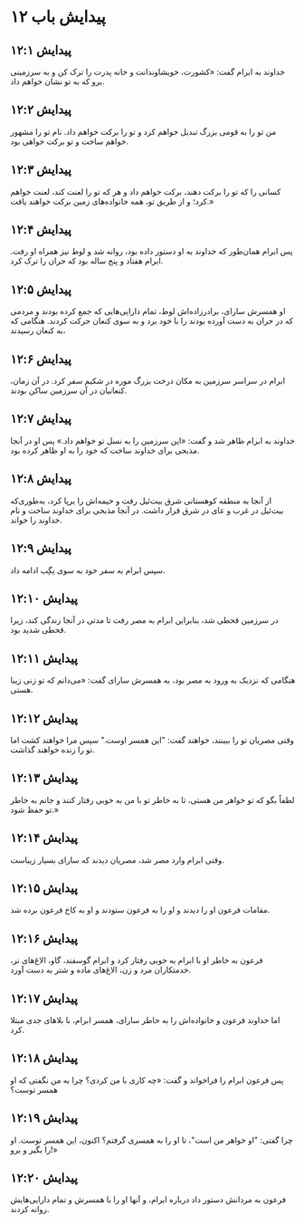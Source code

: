 # پیدایش باب ۱۲

## پیدایش ۱۲:۱
خداوند به ابرام گفت: «کشورت، خویشاوندانت و خانه پدرت را ترک کن و به سرزمینی برو که به تو نشان خواهم داد.

## پیدایش ۱۲:۲
من تو را به قومی بزرگ تبدیل خواهم کرد و تو را برکت خواهم داد. نام تو را مشهور خواهم ساخت و تو برکت خواهی بود.

## پیدایش ۱۲:۳
کسانی را که تو را برکت دهند، برکت خواهم داد و هر که تو را لعنت کند، لعنت خواهم کرد؛ و از طریق تو، همه خانواده‌های زمین برکت خواهند یافت.»

## پیدایش ۱۲:۴
پس ابرام همان‌طور که خداوند به او دستور داده بود، روانه شد و لوط نیز همراه او رفت. ابرام هفتاد و پنج ساله بود که حران را ترک کرد.

## پیدایش ۱۲:۵
او همسرش سارای، برادرزاده‌اش لوط، تمام دارایی‌هایی که جمع کرده بودند و مردمی که در حران به دست آورده بودند را با خود برد و به سوی کنعان حرکت کردند. هنگامی که به کنعان رسیدند،

## پیدایش ۱۲:۶
ابرام در سراسر سرزمین به مکان درخت بزرگ موره در شکیم سفر کرد. در آن زمان، کنعانیان در آن سرزمین ساکن بودند.

## پیدایش ۱۲:۷
خداوند به ابرام ظاهر شد و گفت: «این سرزمین را به نسل تو خواهم داد.» پس او در آنجا مذبحی برای خداوند ساخت که خود را به او ظاهر کرده بود.

## پیدایش ۱۲:۸
از آنجا به منطقه کوهستانی شرق بیت‌ئیل رفت و خیمه‌اش را برپا کرد، به‌طوری‌که بیت‌ئیل در غرب و عای در شرق قرار داشت. در آنجا مذبحی برای خداوند ساخت و نام خداوند را خواند.

## پیدایش ۱۲:۹
سپس ابرام به سفر خود به سوی نِگِب ادامه داد.

## پیدایش ۱۲:۱۰
در سرزمین قحطی شد، بنابراین ابرام به مصر رفت تا مدتی در آنجا زندگی کند، زیرا قحطی شدید بود.

## پیدایش ۱۲:۱۱
هنگامی که نزدیک به ورود به مصر بود، به همسرش سارای گفت: «می‌دانم که تو زنی زیبا هستی.

## پیدایش ۱۲:۱۲
وقتی مصریان تو را ببینند، خواهند گفت: "این همسر اوست." سپس مرا خواهند کشت اما تو را زنده خواهند گذاشت.

## پیدایش ۱۲:۱۳
لطفاً بگو که تو خواهر من هستی، تا به خاطر تو با من به خوبی رفتار کنند و جانم به خاطر تو حفظ شود.»

## پیدایش ۱۲:۱۴
وقتی ابرام وارد مصر شد، مصریان دیدند که سارای بسیار زیباست.

## پیدایش ۱۲:۱۵
مقامات فرعون او را دیدند و او را به فرعون ستودند و او به کاخ فرعون برده شد.

## پیدایش ۱۲:۱۶
فرعون به خاطر او با ابرام به خوبی رفتار کرد و ابرام گوسفند، گاو، الاغ‌های نر، خدمتکاران مرد و زن، الاغ‌های ماده و شتر به دست آورد.

## پیدایش ۱۲:۱۷
اما خداوند فرعون و خانواده‌اش را به خاطر سارای، همسر ابرام، با بلاهای جدی مبتلا کرد.

## پیدایش ۱۲:۱۸
پس فرعون ابرام را فراخواند و گفت: «چه کاری با من کردی؟ چرا به من نگفتی که او همسر توست؟

## پیدایش ۱۲:۱۹
چرا گفتی: "او خواهر من است"، تا او را به همسری گرفتم؟ اکنون، این همسر توست. او را بگیر و برو!»

## پیدایش ۱۲:۲۰
فرعون به مردانش دستور داد درباره ابرام، و آنها او را با همسرش و تمام دارایی‌هایش روانه کردند.
